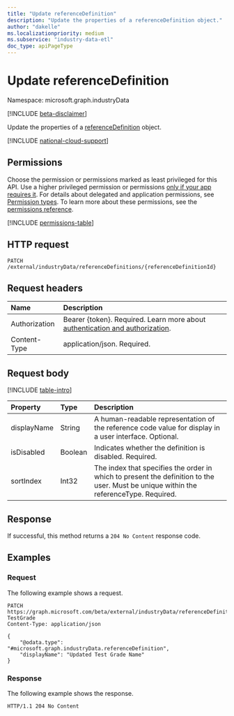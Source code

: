 ```yaml
---
title: "Update referenceDefinition"
description: "Update the properties of a referenceDefinition object."
author: "dakelle"
ms.localizationpriority: medium
ms.subservice: "industry-data-etl"
doc_type: apiPageType
---
```


# Update referenceDefinition

Namespace: microsoft.graph.industryData

[!INCLUDE [beta-disclaimer](../../includes/beta-disclaimer.md)]

Update the properties of a [referenceDefinition](../resources/industrydata-referencedefinition.md) object.

[!INCLUDE [national-cloud-support](../../includes/global-only.md)]

## Permissions

Choose the permission or permissions marked as least privileged for this API. Use a higher privileged permission or permissions [only if your app requires it](/graph/permissions-overview#best-practices-for-using-microsoft-graph-permissions). For details about delegated and application permissions, see [Permission types](/graph/permissions-overview#permission-types). To learn more about these permissions, see the [permissions reference](/graph/permissions-reference).

<!-- {
  "blockType": "permissions",
  "name": "industrydata-referencedefinition-update-permissions"
}
-->
[!INCLUDE [permissions-table](../includes/permissions/industrydata-referencedefinition-update-permissions.md)]

## HTTP request

<!-- {
  "blockType": "ignored"
}
-->
``` http
PATCH /external/industryData/referenceDefinitions/{referenceDefinitionId}
```

## Request headers

|Name|Description|
|:---|:---|
|Authorization|Bearer {token}. Required. Learn more about [authentication and authorization](/graph/auth/auth-concepts).|
|Content-Type|application/json. Required.|

## Request body

[!INCLUDE [table-intro](../../includes/update-property-table-intro.md)]

|Property|Type|Description|
|:---|:---|:---|
| displayName | String  | A human-readable representation of the reference code value for display in a user interface. Optional.               |
| isDisabled  | Boolean | Indicates whether the definition is disabled. Required.                                      |
| sortIndex   | Int32   | The index that specifies the order in which to present the definition to the user. Must be unique within the referenceType. Required. |

## Response

If successful, this method returns a `204 No Content` response code.

## Examples

### Request

The following example shows a request.
<!-- {
  "blockType": "request",
  "name": "update_referencedefinition"
}
-->
``` http
PATCH https://graph.microsoft.com/beta/external/industryData/referenceDefinitions/RefGradeLevel-TestGrade
Content-Type: application/json

{
    "@odata.type": "#microsoft.graph.industryData.referenceDefinition",
    "displayName": "Updated Test Grade Name"
}
```


### Response

The following example shows the response.
<!-- {
  "blockType": "response",
  "truncated": true
}
-->
```http
HTTP/1.1 204 No Content
```

